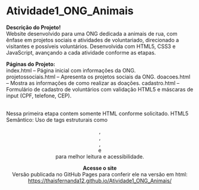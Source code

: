 # Atividade1_ONG_Animais
<strong>Descrição do Projeto!<br></strong>
Website desenvolvido para uma ONG dedicada a animais de rua, com ênfase em projetos sociais e atividades de voluntariado, direcionado a visitantes e possíveis voluntários.  Desenvolvida com HTML5, CSS3 e JavaScript, avançando a cada atividade conforme as etapas.

<strong>Páginas do Projeto:<br></strong>
index.html – Página inicial com informações da ONG.<br>
projetossociais.html – Apresenta os projetos sociais da ONG.
doacoes.html – Mostra as informações de como realizar as doações.
cadastro.html – Formulário de cadastro de voluntários com validação HTML5 e máscaras de input (CPF, telefone, CEP).<br><br>

Nessa primeira etapa contem somente HTML conforme solicitado.
HTML5 Semântico: Uso de tags estruturais como <header>, <nav>, <main>, <section> e <footer> para melhor leitura e acessibilidade.


<strong>Acesse o site<br></strong>
Versão publicada no GitHub Pages para conferir ele na versão em html:
https://thaisfernanda12.github.io/Atividade1_ONG_Animais/
